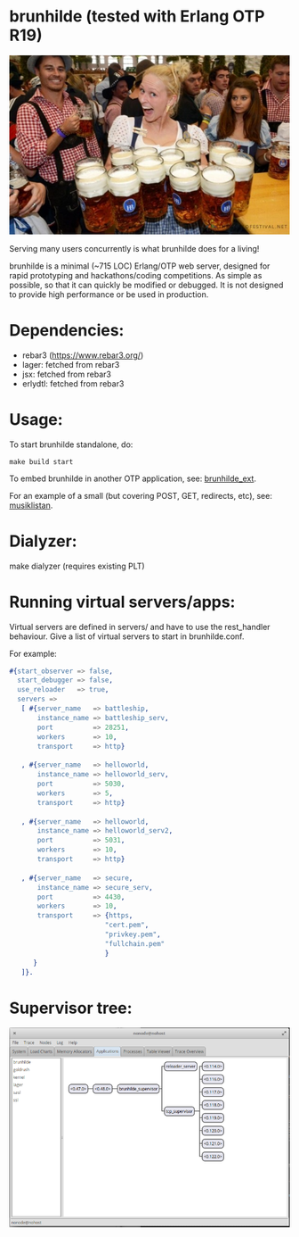 brunhilde (tested with Erlang OTP R19)
=======

![alt tag](static/brunhilde.jpg)

Serving many users concurrently is what brunhilde does
for a living!

brunhilde is a minimal (~715 LOC) Erlang/OTP web server,
designed for rapid prototyping and hackathons/coding
competitions. As simple as possible, so that it can
quickly be modified or debugged. It is not designed
to provide high performance or be used in production.

# Dependencies:
* rebar3 (https://www.rebar3.org/)
* lager: fetched from rebar3
* jsx: fetched from rebar3
* erlydtl: fetched from rebar3

# Usage:

To start brunhilde standalone, do:
```
make build start
```

To embed brunhilde in another OTP application, see:
[brunhilde_ext](https://github.com/ksallberg/brunhilde_ext).

For an example of a small (but covering POST, GET, redirects, etc), see:
[musiklistan](https://github.com/ksallberg/musiklistan).


# Dialyzer:
make dialyzer (requires existing PLT)

# Running virtual servers/apps:

Virtual servers are defined in servers/ and have to use the
rest_handler behaviour. Give a list of virtual servers to
start in brunhilde.conf.

For example:
```erlang
#{start_observer => false,
  start_debugger => false,
  use_reloader   => true,
  servers =>
   [ #{server_name   => battleship,
       instance_name => battleship_serv,
       port          => 28251,
       workers       => 10,
       transport     => http}

   , #{server_name   => helloworld,
       instance_name => helloworld_serv,
       port          => 5030,
       workers       => 5,
       transport     => http}

   , #{server_name   => helloworld,
       instance_name => helloworld_serv2,
       port          => 5031,
       workers       => 10,
       transport     => http}

   , #{server_name   => secure,
       instance_name => secure_serv,
       port          => 4430,
       workers       => 10,
       transport     => {https,
                        "cert.pem",
                        "privkey.pem",
                        "fullchain.pem"
                        }
      }
   ]}.
```

# Supervisor tree:
![alt tag](static/sup_tree.png)
